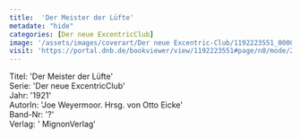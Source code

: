```yaml
---
title:  'Der Meister der Lüfte'
metadate: "hide"
categories: [Der neue ExcentricClub]
image: '/assets/images/coverart/Der neue Excentric-Club/1192223551_00000010.jpg'
visit: 'https://portal.dnb.de/bookviewer/view/1192223551#page/n0/mode/2up'
---
```

Titel: 'Der Meister der Lüfte' <br>
Serie: 'Der neue ExcentricClub' <br>
Jahr: '1921' <br>
AutorIn: 'Joe Weyermoor. Hrsg. von Otto Eicke' <br>
Band-Nr: '?' <br>
Verlag: ' MignonVerlag'
